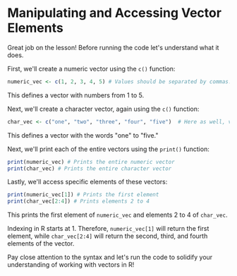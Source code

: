 # Manipulating and Accessing Vector Elements

Great job on the lesson! Before running the code let's understand what it does.

First, we'll create a numeric vector using the `c()` function:

```R
numeric_vec <- c(1, 2, 3, 4, 5) # Values should be separated by commas!
```

This defines a vector with numbers from 1 to 5.

Next, we'll create a character vector, again using the `c()` function:

```R
char_vec <- c("one", "two", "three", "four", "five")  # Here as well, values are separated by commas!
```

This defines a vector with the words "one" to "five."

Next, we'll print each of the entire vectors using the `print()` function:

```R
print(numeric_vec) # Prints the entire numeric vector
print(char_vec) # Prints the entire character vector
```

Lastly, we'll access specific elements of these vectors:

```R
print(numeric_vec[1]) # Prints the first element
print(char_vec[2:4]) # Prints elements 2 to 4
```

This prints the first element of `numeric_vec` and elements 2 to 4 of `char_vec`.

Indexing in R starts at 1. Therefore, `numeric_vec[1]` will return the first element, while `char_vec[2:4]` will return the second, third, and fourth elements of the vector.

Pay close attention to the syntax and let's run the code to solidify your understanding of working with vectors in R!